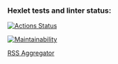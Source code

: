 ### Hexlet tests and linter status:
[![Actions Status](https://github.com/artem-mar/frontend-project-lvl3/workflows/hexlet-check/badge.svg)](https://github.com/artem-mar/frontend-project-lvl3/actions)

[![Maintainability](https://api.codeclimate.com/v1/badges/ba0633dfbec8513182d6/maintainability)](https://codeclimate.com/github/artem-mar/frontend-project-lvl3/maintainability)

[RSS Aggregator](https://frontend-project-lvl3-phi-dun.vercel.app/)